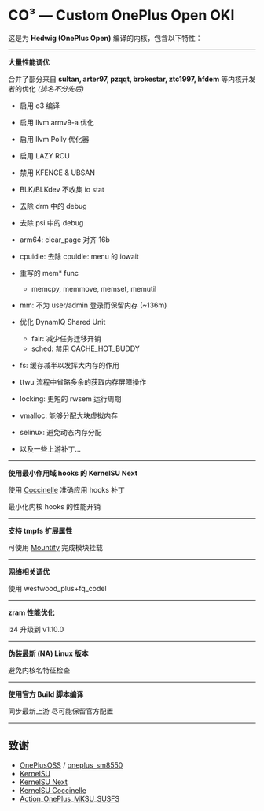 # CO³ — Custom OnePlus Open OKI

这是为 **Hedwig (OnePlus Open)** 编译的内核，包含以下特性：

---
**大量性能调优**

合并了部分来自 **sultan, arter97, pzqqt, brokestar, ztc1997, hfdem** 等内核开发者的优化 *(排名不分先后)*

- 启用 o3 编译
- 启用 llvm armv9-a 优化
- 启用 llvm Polly 优化器
- 启用 LAZY RCU
- 禁用 KFENCE & UBSAN
- BLK/BLKdev 不收集 io stat
- 去除 drm 中的 debug
- 去除 psi 中的 debug
- arm64: clear_page 对齐 16b
- cpuidle: 去除 cpuidle: menu 的 iowait
- 重写的 mem* func
  - memcpy, memmove, memset, memutil
- mm: 不为 user/admin 登录而保留内存 (~136m)
- 优化 DynamIQ Shared Unit
  - fair: 减少任务迁移开销
  - sched: 禁用 CACHE_HOT_BUDDY
- fs: 缓存减半以发挥大内存的作用
- ttwu 流程中省略多余的获取内存屏障操作
- locking: 更短的 rwsem 运行周期
- vmalloc: 能够分配大块虚拟内存
- selinux: 避免动态内存分配

- 以及一些上游补丁...

---
**使用最小作用域 hooks 的 KernelSU Next**

使用 [Coccinelle](https://github.com/coccinelle/coccinelle) 准确应用 hooks 补丁

最小化内核 hooks 的性能开销

---
**支持 tmpfs 扩展属性**

可使用 [Mountify](https://github.com/backslashxx/mountify) 完成模块挂载

---
**网络相关调优**
 
使用 westwood_plus+fq_codel

---
**zram 性能优化**

lz4 升级到 v1.10.0

---
**伪装最新 (NA) Linux 版本**

避免内核名特征检查

---
**使用官方 Build 脚本编译**

同步最新上游
尽可能保留官方配置

---
## 致谢

- [OnePlusOSS](https://github.com/OnePlusOSS/kernel_manifest) / [oneplus_sm8550](https://github.com/OnePlusOSS/android_kernel_common_oneplus_sm8550)
- [KernelSU](https://github.com/tiann/KernelSU)
- [KernelSU Next](https://github.com/KernelSU-Next/KernelSU-Next)
- [KernelSU Coccinelle](https://github.com/devnoname120/kernelsu-coccinelle)
- [Action_OnePlus_MKSU_SUSFS](https://github.com/ShirkNeko/Action_OnePlus_MKSU_SUSFS)
